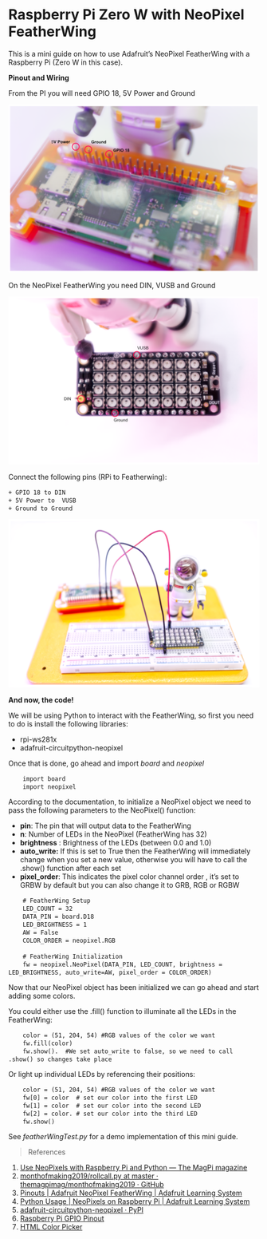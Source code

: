# Raspberry Pi Zero W with NeoPixel FeatherWing


This is a mini guide on how to use Adafruit’s NeoPixel FeatherWing with a Raspberry Pi (Zero W in this case).


**Pinout and Wiring**


From the PI you will need GPIO 18, 5V Power and Ground

![RaspberryPi Pinout](./img/rpi_pinout.png)

On the NeoPixel FeatherWing you need DIN, VUSB and Ground

![Featherwing Pinout](./img/featherwing_pinout.png)

 Connect the following pins (RPi to Featherwing):

	+ GPIO 18 to DIN
	+ 5V Power to  VUSB
	+ Ground to Ground

![Final](./img/final_wiring.png)


**And now, the code!**


We will be using Python to interact with the FeatherWing, so first you need to do is install the following libraries:

 + rpi-ws281x
 + adafruit-circuitpython-neopixel

Once that is done, go ahead and import _board_ and _neopixel_

```
	import board
	import neopixel
````

According to the documentation, to initialize a NeoPixel object we need to pass the following parameters to the NeoPixel() function:

+ **pin**: The pin that will output data to the FeatherWing
+ **n**: Number of LEDs in the NeoPixel (FeatherWing has 32)
+ **brightness** : Brightness of the LEDs (between 0.0 and 1.0)
+ **auto_write:** If this is set to True then the FeatherWing will immediately change when you set a new value, otherwise you will have to call the .show() function after each set
+ **pixel_order**:  This indicates the pixel color channel order , it’s set to GRBW by default but you can also change it to GRB, RGB or RGBW


```
	# FeatherWing Setup
	LED_COUNT = 32
	DATA_PIN = board.D18
	LED_BRIGHTNESS = 1  
	AW = False      
	COLOR_ORDER = neopixel.RGB

	# FeatherWing Initialization
	fw = neopixel.NeoPixel(DATA_PIN, LED_COUNT, brightness = LED_BRIGHTNESS, auto_write=AW, pixel_order = COLOR_ORDER)
```


Now that our NeoPixel object has been initialized we can go ahead and start adding some colors.

You could either use the .fill() function to illuminate all the LEDs in the FeatherWing:

```
	color = (51, 204, 54) #RGB values of the color we want
	fw.fill(color)
	fw.show().	#We set auto_write to false, so we need to call .show() so changes take place
```


Or light up individual LEDs by referencing their positions:

```
	color = (51, 204, 54) #RGB values of the color we want
	fw[0] = color  # set our color into the first LED
	fw[1] = color  # set our color into the second LED
	fw[2] = color. # set our color into the third LED
	fw.show()
```

See _featherWingTest.py_ for a demo implementation of this mini guide.


> References
1. [Use NeoPixels with Raspberry Pi and Python — The MagPi magazine](https://magpi.raspberrypi.com/articles/neopixels-python)
2. [monthofmaking2019/rollcall.py at master · themagpimag/monthofmaking2019 · GitHub](https://github.com/themagpimag/monthofmaking2019/blob/master/DisplayLights/rollcall.py)
3. [Pinouts | Adafruit NeoPixel FeatherWing | Adafruit Learning System](https://learn.adafruit.com/adafruit-neopixel-featherwing/pinouts)
4. [Python Usage | NeoPixels on Raspberry Pi | Adafruit Learning System](https://learn.adafruit.com/neopixels-on-raspberry-pi/python-usage)
5. [adafruit-circuitpython-neopixel · PyPI](https://pypi.org/project/adafruit-circuitpython-neopixel/)
6. [Raspberry Pi GPIO Pinout](https://pinout.xyz/#)
7. [HTML Color Picker](https://www.w3schools.com/colors/colors_picker.asp)

